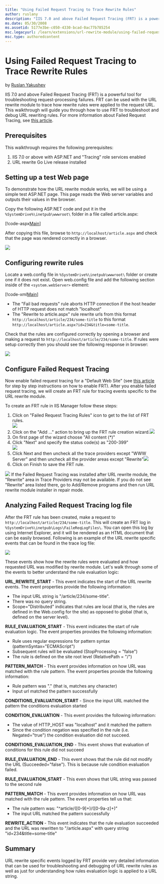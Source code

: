 ```yaml
---
title: "Using Failed Request Tracing to Trace Rewrite Rules"
author: ruslany
description: "IIS 7.0 and above Failed Request Tracing (FRT) is a powerful tool for troubleshooting request-processing failures. FRT can be used with the URL rewrite modul..."
ms.date: 05/30/2008
ms.assetid: 5177e3be-c050-4330-bcad-0ac77b785254
msc.legacyurl: /learn/extensions/url-rewrite-module/using-failed-request-tracing-to-trace-rewrite-rules
msc.type: authoredcontent
---
```

Using Failed Request Tracing to Trace Rewrite Rules
====================
by [Ruslan Yakushev](https://github.com/ruslany)

IIS 7.0 and above Failed Request Tracing (FRT) is a powerful tool for troubleshooting request-processing failures. FRT can be used with the URL rewrite module to trace how rewrite rules were applied to the request URL. This walkthrough will guide you through how to use FRT to troubleshoot and debug URL rewriting rules. For more information about Failed Request Tracing, see [this article](../../troubleshoot/using-failed-request-tracing/troubleshooting-failed-requests-using-tracing-in-iis.md "FRT").

## Prerequisites

This walkthrough requires the following prerequisites:

1. IIS 7.0 or above with ASP.NET and "Tracing" role services enabled
2. URL rewrite Go Live release installed

## Setting up a test Web page

To demonstrate how the URL rewrite module works, we will be using a simple test ASP.NET page. This page reads the Web server variables and outputs their values in the browser.

Copy the following ASP.NET code and put it in the `%SystemDrive%\inetpub\wwwroot\` folder in a file called article.aspx:

[!code-aspx[Main](using-failed-request-tracing-to-trace-rewrite-rules/samples/sample1.aspx)]

After copying this file, browse to `http://localhost/article.aspx` and check that the page was rendered correctly in a browser.

[![](using-failed-request-tracing-to-trace-rewrite-rules/_static/image3.png)](using-failed-request-tracing-to-trace-rewrite-rules/_static/image1.png)

## Configuring rewrite rules

Locate a web.config file in `%SystemDrive%\inetpub\wwwroot\` folder or create one if it does not exist. Open web.config file and add the following section inside of the `<system.webServer>` element:

[!code-xml[Main](using-failed-request-tracing-to-trace-rewrite-rules/samples/sample2.xml)]

- The "Fail bad requests" rule aborts HTTP connection if the host header of HTTP request does not match "localhost"
- The "Rewrite to article.aspx" rule rewrite urls from this format `http://localhost/article/234/some-title` to this format `http://localhost/article.aspx?id=234&title=some-title`.

Check that the rules are configured correctly by opening a browser and making a request to `http://localhost/article/234/some-title`. If rules were setup correctly then you should see the following response in browser:

[![](using-failed-request-tracing-to-trace-rewrite-rules/_static/image7.png)](using-failed-request-tracing-to-trace-rewrite-rules/_static/image5.png)

## Configure Failed Request Tracing

Now enable failed request tracing for a "Default Web Site" (see [this article](../../troubleshoot/using-failed-request-tracing/troubleshooting-failed-requests-using-tracing-in-iis.md "FRT Documentation") for step by step instructions on how to enable FRT). After you enable failed request tracing, we will create an FRT rule for tracing events specific to the URL rewrite module.

To create an FRT rule in IIS Manager follow these steps:

1. Click on "Failed Request Tracing Rules" icon to get to the list of FRT rules.  
    [![](using-failed-request-tracing-to-trace-rewrite-rules/_static/image11.png)](using-failed-request-tracing-to-trace-rewrite-rules/_static/image9.png)
2. Click on the "Add …" action to bring up the FRT rule creation wizard.[![](using-failed-request-tracing-to-trace-rewrite-rules/_static/image15.png)](using-failed-request-tracing-to-trace-rewrite-rules/_static/image13.png)
3. On first page of the wizard choose "All content (\*)"
4. Click "Next" and specify the status code(s) as "200-399"  
    [![](using-failed-request-tracing-to-trace-rewrite-rules/_static/image19.png)](using-failed-request-tracing-to-trace-rewrite-rules/_static/image17.png)
5. Click Next and then uncheck all the trace providers except "WWW Server" and then uncheck all the provider areas except "Rewrite"[![](using-failed-request-tracing-to-trace-rewrite-rules/_static/image23.png)](using-failed-request-tracing-to-trace-rewrite-rules/_static/image21.png)
6. Click on Finish to save the FRT rule.

[![](using-failed-request-tracing-to-trace-rewrite-rules/_static/image3.gif)](using-failed-request-tracing-to-trace-rewrite-rules/_static/image1.gif) If the Failed Request Tracing was installed after URL rewrite module, the "Rewrite" area in Trace Providers may not be available. If you do not see "Rewrite" area listed there, go to Add/Remove programs and then run URL rewrite module installer in repair mode.

## Analyzing Failed Request Tracing log file

After the FRT rule has been created, make a request to `http://localhost/article/234/some-title`. This will create an FRT log in `%SystemDrive%\inetpub\Logs\FaileReqLogFiles\`. You can open this log by using Internet Explorer, and it will be rendered as an HTML document that can be easily browsed. Following is an example of the URL rewrite specific events that can be found in the trace log file:

[![](using-failed-request-tracing-to-trace-rewrite-rules/_static/image27.png)](using-failed-request-tracing-to-trace-rewrite-rules/_static/image25.png)

These events show how the rewrite rules were evaluated and how requested URL was modified by rewrite module. Let's walk through some of the events to better understand the rule evaluation logic:

**URL\_REWRITE\_START** - This event indicates the start of the URL rewrite events. The event properties provide the following information:

- The input URL string is "/article/234/some-title".
- There was no query string.
- Scope="Distributed" indicates that rules are local (that is, the rules are defined in the Web.config for the site) as opposed to global (that is, defined on the server level).

**RULE\_EVALUATION\_START** - This event indicates the start of rule evaluation logic. The event properties provides the following information:

- Rule uses regular expressions for pattern syntax (patternSyntax="ECMAScript")
- Subsequent rules will be evaluated (StopProcessing = "false")
- The rule is defined on the site root level (RelativePath = "/")

**PATTERN\_MATCH** - This event provides information on how URL was matched with the rule pattern. The event properties provide the following information:

- Rule pattern was "." (that is, matches any character)
- Input url matched the pattern successfully

**CONDITIONS\_EVALUATION\_START** - Since the input URL matched the pattern the conditions evaluation started

**CONDITION\_EVALUATION** - This event provides the following information:

- The value of HTTP\_HOST was "localhost" and it matched the pattern
- Since the condition negation was specified in the rule (i.e. Negated="true") the condition evaluation did not succeed.

**CONDITIONS\_EVALUATION\_END** - This event shows that evaluation of conditions for this rule did not succeed

**RULE\_EVALUATION\_END** - This event shows that the rule did not modify the URL (Succeeded="false"). This is because rule condition evaluation failed.

**RULE\_EVALUATION\_START** - This even shows that URL string was passed to the second rule

**PATTERN\_MATCH** - This event provides information on how URL was matched with the rule pattern. The event properties tell us that:

- The rule pattern was: "^article/([0-9]+)/([0-9a-z]+)"
- The input URL matched the pattern successfully

**REWRITE\_ACTION** - This event indicates that the rule evaluation succeeded and the URL was rewritten to "/article.aspx" with query string "id=234&amp;title=some-title"

## Summary

URL rewrite specific events logged by FRT provide very detailed information that can be used for troubleshooting and debugging of URL rewrite rules as well as just for understanding how rules evaluation logic is applied to a URL string.
